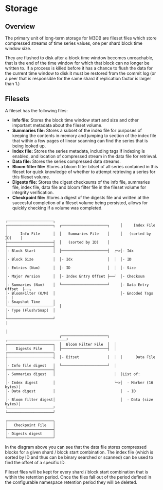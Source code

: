 # Storage

## Overview

The primary unit of long-term storage for M3DB are fileset files which store compressed streams of time series values, one per shard block time window size.

They are flushed to disk after a block time window becomes unreachable, that is the end of the time window for which that block can no longer be written to.  If a process is killed before it has a chance to flush the data for the current time window to disk it must be restored from the commit log (or a peer that is responsible for the same shard if replication factor is larger than 1.)

## Filesets

A fileset has the following files:

* **Info file:** Stores the block time window start and size and other important metadata about the fileset volume.
* **Summaries file:** Stores a subset of the index file for purposes of keeping the contents in memory and jumping to section of the index file that within a few pages of linear scanning can find the series that is being looked up.
* **Index file:** Stores the series metadata, including tags if indexing is enabled, and location of compressed stream in the data file for retrieval.
* **Data file:** Stores the series compressed data streams.
* **Bloom filter file:** Stores a bloom filter bitset of all series contained in this fileset for quick knowledge of whether to attempt retrieving a series for this fileset volume.
* **Digests file:** Stores the digest checksums of the info file, summaries file, index file, data file and bloom filter file in the fileset volume for integrity verification.
* **Checkpoint file:** Stores a digest of the digests file and written at the succesful completion of a fileset volume being persisted, allows for quickly checking if a volume was completed.

```
                                                     ┌─────────────────────┐
┌─────────────────────┐  ┌─────────────────────┐     │     Index File      │
│      Info File      │  │   Summaries File    │     │   (sorted by ID)    │
├─────────────────────┤  │   (sorted by ID)    │     ├─────────────────────┤
│- Block Start        │  ├─────────────────────┤  ┌─>│- Idx                │
│- Block Size         │  │- Idx                │  │  │- ID                 │
│- Entries (Num)      │  │- ID                 │  │  │- Size               │
│- Major Version      │  │- Index Entry Offset ├──┘  │- Checksum           │
│- Summaries (Num)    │  └─────────────────────┘     │- Data Entry Offset  ├──┐
│- BloomFilter (K/M)  │                              │- Encoded Tags       |  |
│- Snapshot Time      │                              └─────────────────────┘  │
│- Type (Flush/Snap)  │                                                       │
└─────────────────────┘                                                       │
                                                                              │
                         ┌─────────────────────┐  ┌───────────────────────────┘
┌─────────────────────┐  │  Bloom Filter File  │  │
│    Digests File     │  ├─────────────────────┤  │  ┌─────────────────────┐
├─────────────────────┤  │- Bitset             │  │  │      Data File      │
│- Info file digest   │  └─────────────────────┘  │  ├─────────────────────┤
│- Summaries digest   │                           │  │List of:             │
│- Index digest       │                           └─>│  - Marker (16 bytes)│
│- Data digest        │                              │  - ID               │
│- Bloom filter digest│                              │  - Data (size bytes)│
└─────────────────────┘                              └─────────────────────┘

┌─────────────────────┐
│   Checkpoint File   │
├─────────────────────┤
│- Digests digest     │
└─────────────────────┘
```

In the diagram above you can see that the data file stores compressed blocks for a given shard / block start combination. The index file (which is sorted by ID and thus can be binary searched or scanned) can be used to find the offset of a specific ID.

Fileset files will be kept for every shard / block start combination that is within the retention period. Once the files fall out of the period defined in the configurable namespace retention period they will be deleted.
